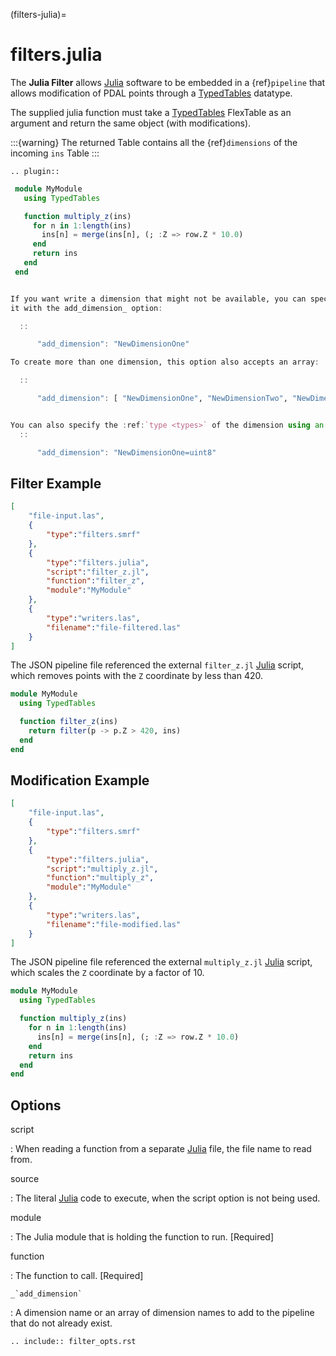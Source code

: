 (filters-julia)=

# filters.julia

The **Julia Filter** allows [Julia] software to be embedded in a
{ref}`pipeline` that allows modification of PDAL points through a [TypedTables]
datatype.

The supplied julia function must take a [TypedTables] FlexTable as an argument
and return the same object (with modifications).

:::{warning}
The returned Table contains all the {ref}`dimensions` of the incoming `ins` Table
:::

```{eval-rst}
.. plugin::
```

```julia
 module MyModule
   using TypedTables

   function multiply_z(ins)
     for n in 1:length(ins)
       ins[n] = merge(ins[n], (; :Z => row.Z * 10.0)
     end
     return ins
   end
 end


If you want write a dimension that might not be available, you can specify
it with the add_dimension_ option:

  ::

      "add_dimension": "NewDimensionOne"

To create more than one dimension, this option also accepts an array:

  ::

      "add_dimension": [ "NewDimensionOne", "NewDimensionTwo", "NewDimensionThree" ]


You can also specify the :ref:`type <types>` of the dimension using an ``=``.
  ::

      "add_dimension": "NewDimensionOne=uint8"
```

## Filter Example

```json
[
    "file-input.las",
    {
        "type":"filters.smrf"
    },
    {
        "type":"filters.julia",
        "script":"filter_z.jl",
        "function":"filter_z",
        "module":"MyModule"
    },
    {
        "type":"writers.las",
        "filename":"file-filtered.las"
    }
]
```

The JSON pipeline file referenced the external `filter_z.jl` [Julia] script,
which removes points with the `Z` coordinate by less than 420.

```julia
module MyModule
  using TypedTables

  function filter_z(ins)
    return filter(p -> p.Z > 420, ins)
  end
end
```

## Modification Example

```json
[
    "file-input.las",
    {
        "type":"filters.smrf"
    },
    {
        "type":"filters.julia",
        "script":"multiply_z.jl",
        "function":"multiply_z",
        "module":"MyModule"
    },
    {
        "type":"writers.las",
        "filename":"file-modified.las"
    }
]
```

The JSON pipeline file referenced the external `multiply_z.jl` [Julia] script,
which scales the `Z` coordinate by a factor of 10.

```julia
module MyModule
  using TypedTables

  function multiply_z(ins)
    for n in 1:length(ins)
      ins[n] = merge(ins[n], (; :Z => row.Z * 10.0)
    end
    return ins
  end
end
```

## Options

script

: When reading a function from a separate [Julia] file, the file name to read
  from.

source

: The literal [Julia] code to execute, when the script option is
  not being used.

module

: The Julia module that is holding the function to run. \[Required\]

function

: The function to call. \[Required\]

`` _`add_dimension` ``

: A dimension name or an array of dimension names to add to the pipeline that do not already exist.

```{eval-rst}
.. include:: filter_opts.rst
```

[julia]: https://julialang.org/
[typedtables]: https://github.com/JuliaData/TypedTables.jl
